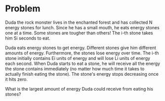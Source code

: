 # Problem

Duda the rock monster lives in the enchanted forest and has collected N energy stones for lunch. Since he has a small mouth, he eats energy stones one at a time. Some stones are tougher than others! The i-th stone takes him Si seconds to eat.

Duda eats energy stones to get energy. Different stones give him different amounts of energy. Furthermore, the stones lose energy over time. The i-th stone initially contains Ei units of energy and will lose Li units of energy each second. When Duda starts to eat a stone, he will receive all the energy the stone contains immediately (no matter how much time it takes to actually finish eating the stone). The stone's energy stops decreasing once it hits zero.

What is the largest amount of energy Duda could receive from eating his stones?
